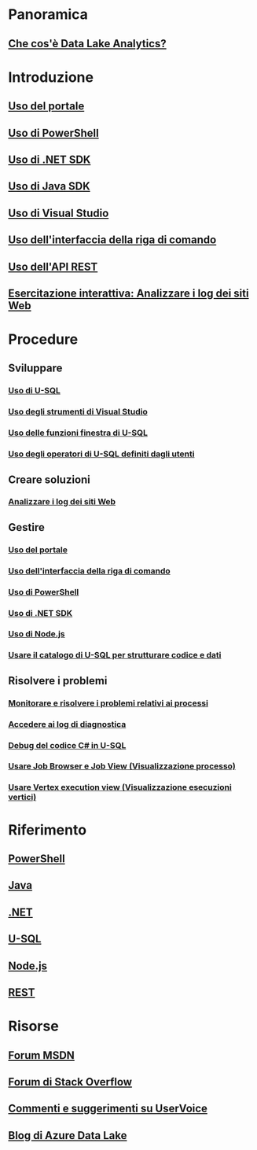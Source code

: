 # Panoramica
## [Che cos'è Data Lake Analytics?](data-lake-analytics-overview.md)

# Introduzione
## [Uso del portale](data-lake-analytics-get-started-portal.md)
## [Uso di PowerShell](data-lake-analytics-get-started-powershell.md)
## [Uso di .NET SDK](data-lake-analytics-get-started-net-sdk.md)
## [Uso di Java SDK](data-lake-analytics-get-started-java-sdk.md)
## [Uso di Visual Studio](data-lake-analytics-data-lake-tools-get-started.md)
## [Uso dell'interfaccia della riga di comando](data-lake-analytics-get-started-cli.md)
## [Uso dell'API REST](data-lake-analytics-get-started-rest-api.md)
## [Esercitazione interattiva: Analizzare i log dei siti Web](data-lake-analytics-use-interactive-tutorials.md)

# Procedure
## Sviluppare
### [Uso di U-SQL](data-lake-analytics-u-sql-get-started.md)
### [Uso degli strumenti di Visual Studio](data-lake-analytics-data-lake-tools-get-started.md)
### [Uso delle funzioni finestra di U-SQL](data-lake-analytics-use-window-functions.md)
### [Uso degli operatori di U-SQL definiti dagli utenti](data-lake-analytics-u-sql-develop-user-defined-operators.md)

## Creare soluzioni
### [Analizzare i log dei siti Web](data-lake-analytics-analyze-weblogs.md)

## Gestire
### [Uso del portale](data-lake-analytics-manage-use-portal.md)
### [Uso dell'interfaccia della riga di comando](data-lake-analytics-manage-use-cli.md)
### [Uso di PowerShell](data-lake-analytics-manage-use-powershell.md)
### [Uso di .NET SDK](data-lake-analytics-manage-use-dotnet-sdk.md)
### [Uso di Node.js](data-lake-analytics-manage-use-nodejs.md)
### [Usare il catalogo di U-SQL per strutturare codice e dati](data-lake-analytics-use-u-sql-catalog.md)

## Risolvere i problemi
### [Monitorare e risolvere i problemi relativi ai processi](data-lake-analytics-monitor-and-troubleshoot-jobs-tutorial.md)
### [Accedere ai log di diagnostica](data-lake-analytics-diagnostic-logs.md)
### [Debug del codice C# in U-SQL](data-lake-analytics-debug-u-sql-jobs.md)
### [Usare Job Browser e Job View (Visualizzazione processo)](data-lake-analytics-data-lake-tools-view-jobs.md)
### [Usare Vertex execution view (Visualizzazione esecuzioni vertici)](data-lake-analytics-data-lake-tools-use-vertex-execution-view.md)

# Riferimento

## [PowerShell](/powershell/resourcemanager/)
## [Java](/java/api/)
## [.NET](https://docs.microsoft.com/dotnet/api)
## [U-SQL](https://msdn.microsoft.com/library/azure/mt591959(Azure.100))
## [Node.js](https://www.npmjs.com/package/azure-arm-datalake-analytics)
## [REST](/rest/api/datalakeanalytics/)

# Risorse
## [Forum MSDN](https://social.msdn.microsoft.com/Forums/home?forum=AzureDataLake)
## [Forum di Stack Overflow](http://stackoverflow.com/questions/tagged/azure-data-lake)
## [Commenti e suggerimenti su UserVoice](https://feedback.azure.com/forums/327234-data-lake)
## [Blog di Azure Data Lake](https://blogs.msdn.microsoft.com/azuredatalake/)


<!--HONumber=Nov16_HO2-->



